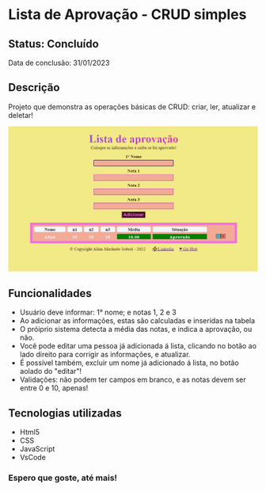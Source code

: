<h1>Lista de Aprovação - CRUD simples</h1>

<h2>Status: Concluído</h2>
<p>Data de conclusão: 31/01/2023</p>

<h2>Descrição</h2>
<p>Projeto que demonstra as operações básicas de CRUD: criar, ler, atualizar e deletar!</p>

<p>
    <img src='img.png'>
</p>

<h2>Funcionalidades</h2>
<ul>
	<li>Usuário deve informar: 1° nome; e notas 1, 2 e 3</li>
	<li>Ao adicionar as informações, estas são calculadas e inseridas na tabela</li>
	<li>O próiprio sistema detecta a média das notas, e indica a aprovação, ou não.</li>
    <li>Você pode editar uma pessoa já adicionada á lista, clicando no botão ao lado direito para corrigir as informações, e atualizar.
    <li> É possível também, excluir um nome já adicionado á lista, no botão aolado do "editar"!
    <li>Validações: não podem ter campos em branco, e as notas devem ser entre 0 e 10, apenas!
</ul>

<h2>Tecnologias utilizadas</h2>
<ul>
	<li>Html5</li>
	<li>CSS</li>
	<li>JavaScript</li>
    <li>VsCode</li>
</ul>

<h3>Espero que goste, até mais!</h3>
